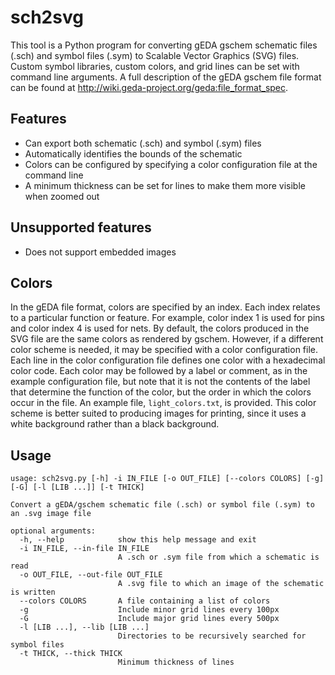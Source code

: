 # sch2svg
This tool is a Python program for converting gEDA gschem schematic files (.sch) and symbol files (.sym) to Scalable 
Vector Graphics (SVG) files. Custom symbol libraries, custom colors, and grid lines can be set with command line 
arguments. A full description of the gEDA gschem file format can be found at http://wiki.geda-project.org/geda:file_format_spec.

## Features
 * Can export both schematic (.sch) and symbol (.sym) files
 * Automatically identifies the bounds of the schematic
 * Colors can be configured by specifying a color configuration file at the command line
 * A minimum thickness can be set for lines to make them more visible when zoomed out

## Unsupported features
 * Does not support embedded images

## Colors
In the gEDA file format, colors are specified by an index. Each index relates to a particular function or feature. For
example, color index 1 is used for pins and color index 4 is used for nets. By default, the colors produced in the SVG
file are the same colors as rendered by gschem. However, if a different color scheme is needed, it may be specified with
a color configuration file. Each line in the color configuration file defines one color with a hexadecimal color code. 
Each color may be followed by a label or comment, as in the example configuration file, but note that it is not the 
contents of the label that determine the function of the color, but the order in which the colors occur in the file. An
example file, `light_colors.txt`, is provided. This color scheme is better suited to producing images for printing, since
it uses a white background rather than a black background.

## Usage
```
usage: sch2svg.py [-h] -i IN_FILE [-o OUT_FILE] [--colors COLORS] [-g] [-G] [-l [LIB ...]] [-t THICK]

Convert a gEDA/gschem schematic file (.sch) or symbol file (.sym) to an .svg image file

optional arguments:
  -h, --help            show this help message and exit
  -i IN_FILE, --in-file IN_FILE
                        A .sch or .sym file from which a schematic is read
  -o OUT_FILE, --out-file OUT_FILE
                        A .svg file to which an image of the schematic is written
  --colors COLORS       A file containing a list of colors
  -g                    Include minor grid lines every 100px
  -G                    Include major grid lines every 500px
  -l [LIB ...], --lib [LIB ...]
                        Directories to be recursively searched for symbol files
  -t THICK, --thick THICK
                        Minimum thickness of lines
```
